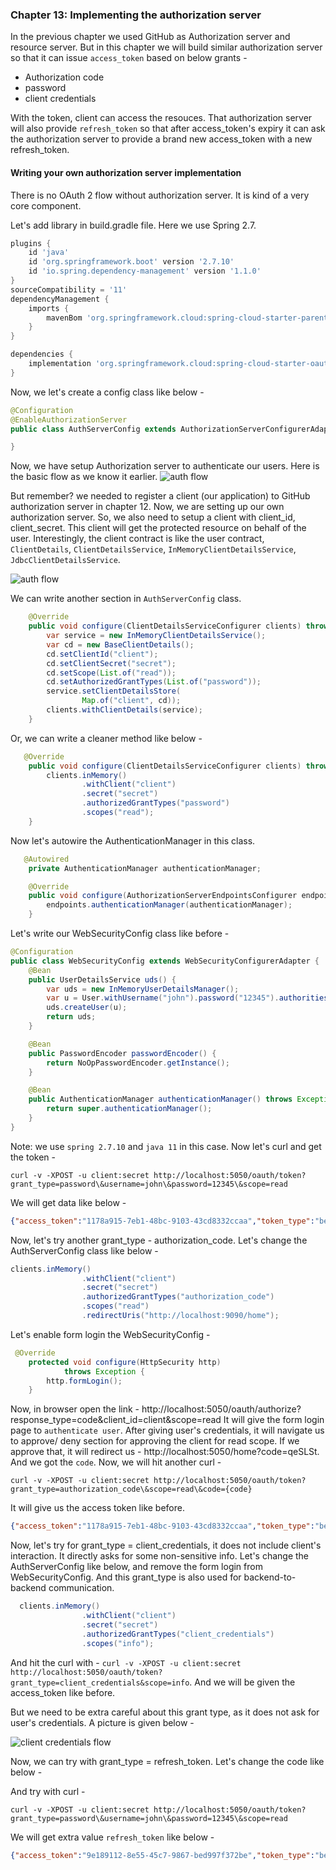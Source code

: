 ### Chapter 13: Implementing the authorization server

In the previous chapter we used GitHub as Authorization server and resource server. But in this chapter we will build similar authorization server so that it can issue `access_token` based on below grants - 

- Authorization code
- password
- client credentials

With the token, client can access the resouces. That authorization server will also provide `refresh_token` so that after access_token's expiry it can ask the authorization server to provide a brand new access_token with a new refresh_token.

#### Writing your own authorization server implementation
There is no OAuth 2 flow without authorization server. It is kind of a very core component.

Let's add library in build.gradle file. Here we use Spring 2.7.

```groovy
plugins {
    id 'java'
    id 'org.springframework.boot' version '2.7.10'
    id 'io.spring.dependency-management' version '1.1.0'
}
sourceCompatibility = '11'
dependencyManagement {
	imports {
        mavenBom 'org.springframework.cloud:spring-cloud-starter-parent:Hoxton.SR10'
	}
}

dependencies {
    implementation 'org.springframework.cloud:spring-cloud-starter-oauth2'
}
```

Now, we let's create a config class like below - 

```java
@Configuration
@EnableAuthorizationServer
public class AuthServerConfig extends AuthorizationServerConfigurerAdapter {

}
```
Now, we have setup Authorization server to authenticate our users. Here is the basic flow as we know it earlier. 
![auth flow](../../../images/spring-security-in-action/ssia-ch13-01.png)

But remember? we needed to register a client (our application) to GitHub authorization server in chapter 12. Now, we are setting up our own authorization server. So, we also need to setup a client with client_id, client_secret. This client will get the protected resource on behalf of the user.
Interestingly, the client contract is like the user contract, `ClientDetails`, `ClientDetailsService`, `InMemoryClientDetailsService`, `JdbcClientDetailsService`.

![auth flow](../../../images/spring-security-in-action/ssia-ch13-02.png)

We can write another section in `AuthServerConfig` class.

```java
    @Override
    public void configure(ClientDetailsServiceConfigurer clients) throws Exception {
        var service = new InMemoryClientDetailsService();
        var cd = new BaseClientDetails();
        cd.setClientId("client");
        cd.setClientSecret("secret");
        cd.setScope(List.of("read"));
        cd.setAuthorizedGrantTypes(List.of("password"));
        service.setClientDetailsStore(
                Map.of("client", cd));
        clients.withClientDetails(service);
    }
```
Or, we can write a cleaner method like below - 

```java 
   @Override
    public void configure(ClientDetailsServiceConfigurer clients) throws Exception {
        clients.inMemory()
                .withClient("client")
                .secret("secret")
                .authorizedGrantTypes("password")
                .scopes("read");
    }
```
Now let's autowire the AuthenticationManager in this class.

```java
   @Autowired
    private AuthenticationManager authenticationManager;

    @Override
    public void configure(AuthorizationServerEndpointsConfigurer endpoints) {
        endpoints.authenticationManager(authenticationManager);
    }
```
Let's write our WebSecurityConfig class like before - 
```java
@Configuration
public class WebSecurityConfig extends WebSecurityConfigurerAdapter {
    @Bean
    public UserDetailsService uds() {
        var uds = new InMemoryUserDetailsManager();
        var u = User.withUsername("john").password("12345").authorities("read").build();
        uds.createUser(u);
        return uds;
    }

    @Bean
    public PasswordEncoder passwordEncoder() {
        return NoOpPasswordEncoder.getInstance();
    }

    @Bean
    public AuthenticationManager authenticationManager() throws Exception {
        return super.authenticationManager();
    }
}
```
Note: we use `spring 2.7.10` and `java 11` in this case.
Now let's curl and get the token - 
```curl
curl -v -XPOST -u client:secret http://localhost:5050/oauth/token?grant_type=password\&username=john\&password=12345\&scope=read
```
We will get data like below -

```json
{"access_token":"1178a915-7eb1-48bc-9103-43cd8332ccaa","token_type":"bearer","expires_in":41464,"scope":"read"}
```

Now, let's try another grant_type - authorization_code.
Let's change the AuthServerConfig class like below - 

```java
clients.inMemory()
                .withClient("client")
                .secret("secret")
                .authorizedGrantTypes("authorization_code")
                .scopes("read")
                .redirectUris("http://localhost:9090/home");
```
Let's enable form login the WebSecurityConfig - 

```java
 @Override
    protected void configure(HttpSecurity http)
            throws Exception {
        http.formLogin();
    }
```
Now, in browser open the link - http://localhost:5050/oauth/authorize?response_type=code&client_id=client&scope=read
It will give the form login page to `authenticate user`. After giving user's credentials, it will navigate us to approve/ deny section for approving the client for read scope.
If we approve that, it will redirect us - http://localhost:5050/home?code=qeSLSt. And we got the `code`. Now, we will hit another curl - 

```curl
curl -v -XPOST -u client:secret http://localhost:5050/oauth/token?grant_type=authorization_code\&scope=read\&code={code}
```
It will give us the access token like before.


```json
{"access_token":"1178a915-7eb1-48bc-9103-43cd8332ccaa","token_type":"bearer","expires_in":41464,"scope":"read"}
```

Now, let's try for grant_type = client_credentials, it does not include client's interaction. It directly asks for some non-sensitive info.
Let's change the AuthServerConfig like below, and remove the form login from WebSecurityConfig. And this grant_type is also used for backend-to-backend communication.

```java
  clients.inMemory()
                .withClient("client")
                .secret("secret")
                .authorizedGrantTypes("client_credentials")
                .scopes("info");
```
And hit the curl with - `curl -v -XPOST -u client:secret http://localhost:5050/oauth/token?grant_type=client_credentials&scope=info`.
And we will be given the access_token like before.

But we need to be extra careful about this grant type, as it does not ask for user's credentials. A picture is given below - 

![client credentials flow](../../../images/spring-security-in-action/ssia-ch13-10.png)

Now, we can try with grant_type = refresh_token. Let's change the code like below - 


And try with curl - 

```curl
curl -v -XPOST -u client:secret http://localhost:5050/oauth/token?grant_type=password\&username=john\&password=12345\&scope=read
```

We will get extra value `refresh_token` like below - 
```json
{"access_token":"9e189112-8e55-45c7-9867-bed997f372be","token_type":"bearer","refresh_token":"2f763c49-fb25-41fb-af13-f7989df32a2d","expires_in":43199,"scope":"read"}
```


